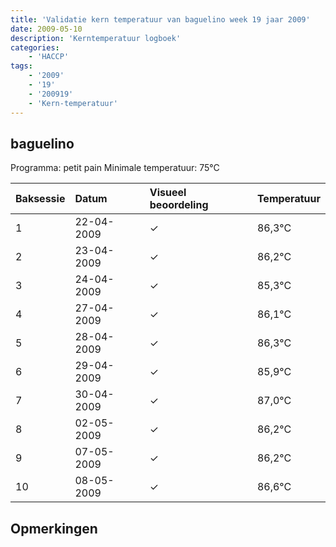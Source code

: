 ```yaml
---
title: 'Validatie kern temperatuur van baguelino week 19 jaar 2009'
date: 2009-05-10
description: 'Kerntemperatuur logboek'
categories:
    - 'HACCP'
tags:
    - '2009'
    - '19'
    - '200919'
    - 'Kern-temperatuur'
---
```


## baguelino

Programma: petit pain
Minimale temperatuur: 75°C

| Baksessie | Datum | Visueel beoordeling | Temperatuur |
|:---|:---|:---|:---|
| 1 | 22-04-2009 | &check; | 86,3°C |
| 2 | 23-04-2009 | &check; | 86,2°C |
| 3 | 24-04-2009 | &check; | 85,3°C |
| 4 | 27-04-2009 | &check; | 86,1°C |
| 5 | 28-04-2009 | &check; | 86,3°C |
| 6 | 29-04-2009 | &check; | 85,9°C |
| 7 | 30-04-2009 | &check; | 87,0°C |
| 8 | 02-05-2009 | &check; | 86,2°C |
| 9 | 07-05-2009 | &check; | 86,2°C |
| 10 | 08-05-2009 | &check; | 86,6°C |

## Opmerkingen


